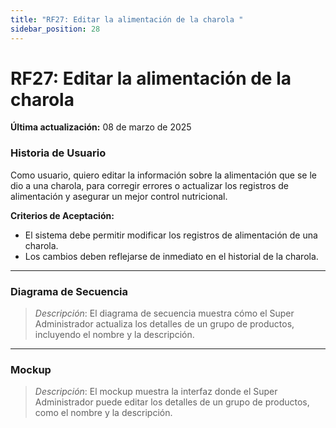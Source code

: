 ```yaml
---
title: "RF27: Editar la alimentación de la charola "  
sidebar_position: 28
---
```


# RF27: Editar la alimentación de la charola 

**Última actualización:** 08 de marzo de 2025

### Historia de Usuario
Como usuario, quiero editar la información sobre la alimentación que se le dio a una charola, para corregir errores o actualizar los registros de alimentación y asegurar un mejor control nutricional.


  **Criterios de Aceptación:**
  - El sistema debe permitir modificar los registros de alimentación de una charola.
  - Los cambios deben reflejarse de inmediato en el historial de la charola.

---

### Diagrama de Secuencia

> *Descripción*: El diagrama de secuencia muestra cómo el Super Administrador actualiza los detalles de un grupo de productos, incluyendo el nombre y la descripción.

---

### Mockup

> *Descripción*: El mockup muestra la interfaz donde el Super Administrador puede editar los detalles de un grupo de productos, como el nombre y la descripción.
